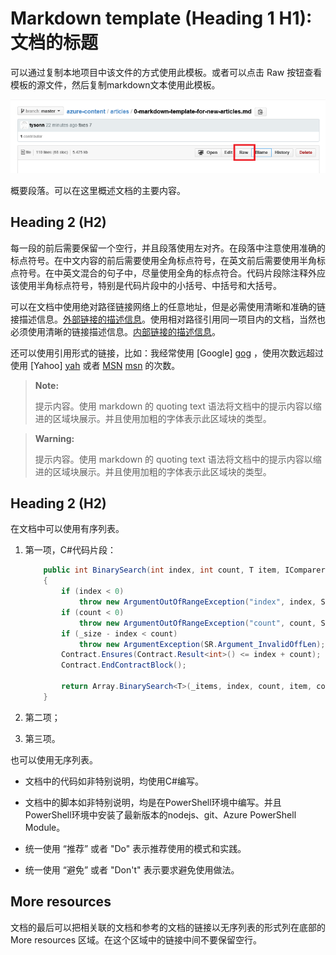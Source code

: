 # Markdown template (Heading 1 H1): 文档的标题

可以通过复制本地项目中该文件的方式使用此模板。或者可以点击 Raw 按钮查看模板的源文件，然后复制markdown文本使用此模板。

  ![Alt text; 请填写图片的描述信息。][1]

概要段落。可以在这里概述文档的主要内容。

## Heading 2 (H2)

每一段的前后需要保留一个空行，并且段落使用左对齐。在段落中注意使用准确的标点符号。在中文内容的前后需要使用全角标点符号，在英文前后需要使用半角标点符号。在中英文混合的句子中，尽量使用全角的标点符合。代码片段除注释外应该使用半角标点符号，特别是代码片段中的小括号、中括号和大括号。

可以在文档中使用绝对路径链接网络上的任意地址，但是必需使用清晰和准确的链接描述信息。[外部链接的描述信息](https://github.com/MoeStack)。使用相对路径引用同一项目内的文档，当然也必须使用清晰的链接描述信息。[内部链接的描述信息](../contribution-guidelines/contribution-guidelines-index.md)。

还可以使用引用形式的链接，比如：我经常使用 [Google] [gog] ，使用次数远超过使用 [Yahoo] [yah] 或者 [MSN] [msn] 的次数。

> **Note:**
>
> 提示内容。使用 markdown 的 quoting text 语法将文档中的提示内容以缩进的区域块展示。并且使用加粗的字体表示此区域块的类型。

<!-- 连续的 quoting text 区域之间必需使用注释才能隔开-->
> **Warning:**
>
> 提示内容。使用 markdown 的 quoting text 语法将文档中的提示内容以缩进的区域块展示。并且使用加粗的字体表示此区域块的类型。

## Heading 2 (H2)

在文档中可以使用有序列表。

1. 第一项，C#代码片段：

    ```csharp
        public int BinarySearch(int index, int count, T item, IComparer<T> comparer)
        {
            if (index < 0)
                throw new ArgumentOutOfRangeException("index", index, SR.ArgumentOutOfRange_NeedNonNegNum);
            if (count < 0)
                throw new ArgumentOutOfRangeException("count", count, SR.ArgumentOutOfRange_NeedNonNegNum);
            if (_size - index < count)
                throw new ArgumentException(SR.Argument_InvalidOffLen);
            Contract.Ensures(Contract.Result<int>() <= index + count);
            Contract.EndContractBlock();

            return Array.BinarySearch<T>(_items, index, count, item, comparer);
        }
    ```

1. 第二项；

1. 第三项。

也可以使用无序列表。

- 文档中的代码如非特别说明，均使用C#编写。

- 文档中的脚本如非特别说明，均是在PowerShell环境中编写。并且PowerShell环境中安装了最新版本的nodejs、git、Azure PowerShell Module。

- 统一使用 “推荐” 或者 "Do" 表示推荐使用的模式和实践。

- 统一使用 “避免” 或者 "Don't" 表示要求避免使用做法。

## More resources

文档的最后可以把相关联的文档和参考的文档的链接以无序列表的形式列在底部的 More resources 区域。在这个区域中的链接中间不要保留空行。

<!--Reference style links - using these makes the source content way more readable than using inline links-->
<!-- Links -->
[gog]: http://google.com/
[yah]: http://search.yahoo.com/
[msn]: http://search.msn.com/

<!-- Images -->
[1]: ./media/markdown-template-for-new-articles/copytemplate.png
